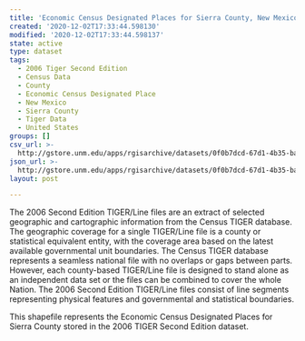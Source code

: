 ```yaml
---
title: 'Economic Census Designated Places for Sierra County, New Mexico, 2006se TIGER'
created: '2020-12-02T17:33:44.598130'
modified: '2020-12-02T17:33:44.598137'
state: active
type: dataset
tags:
  - 2006 Tiger Second Edition
  - Census Data
  - County
  - Economic Census Designated Place
  - New Mexico
  - Sierra County
  - Tiger Data
  - United States
groups: []
csv_url: >-
  http://gstore.unm.edu/apps/rgisarchive/datasets/0f0b7dcd-67d1-4b35-ba65-1ddbc0628453/tgr2006se_sier_placeec.derived.csv
json_url: >-
  http://gstore.unm.edu/apps/rgisarchive/datasets/0f0b7dcd-67d1-4b35-ba65-1ddbc0628453/tgr2006se_sier_placeec.derived.json
layout: post

---
```

The 2006 Second Edition TIGER/Line files are an extract of selected geographic and cartographic information from the Census TIGER database.  The geographic coverage for a single TIGER/Line file is a county or statistical equivalent entity, with the coverage area based on the latest available governmental unit boundaries. The Census TIGER database represents a seamless national file with no overlaps or gaps between parts.  However, each county-based TIGER/Line file is designed to stand alone as an independent data set or the files can be combined to cover the whole Nation.  The 2006 Second Edition  TIGER/Line files consist of line segments representing physical features and governmental and statistical boundaries.  

This shapefile represents the Economic Census Designated Places for Sierra County stored in the 2006 TIGER Second Edition dataset.
